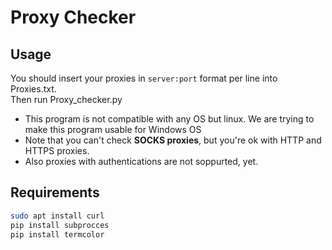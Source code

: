 # Proxy Checker

## Usage

You should insert your proxies in `server:port` format per line into Proxies.txt.  
Then run Proxy_checker.py  

- This program is not compatible with any OS but linux. We are trying to make this program usable for Windows OS
- Note that you can't check **SOCKS proxies**, but you're ok with HTTP and HTTPS proxies.
- Also proxies with authentications are not soppurted, yet.

## Requirements

```bash
sudo apt install curl
pip install subprocces
pip install termcolor
```
